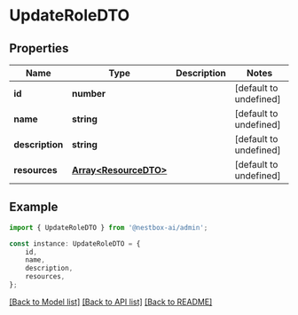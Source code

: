 # UpdateRoleDTO


## Properties

Name | Type | Description | Notes
------------ | ------------- | ------------- | -------------
**id** | **number** |  | [default to undefined]
**name** | **string** |  | [default to undefined]
**description** | **string** |  | [default to undefined]
**resources** | [**Array&lt;ResourceDTO&gt;**](ResourceDTO.md) |  | [default to undefined]

## Example

```typescript
import { UpdateRoleDTO } from '@nestbox-ai/admin';

const instance: UpdateRoleDTO = {
    id,
    name,
    description,
    resources,
};
```

[[Back to Model list]](../README.md#documentation-for-models) [[Back to API list]](../README.md#documentation-for-api-endpoints) [[Back to README]](../README.md)
